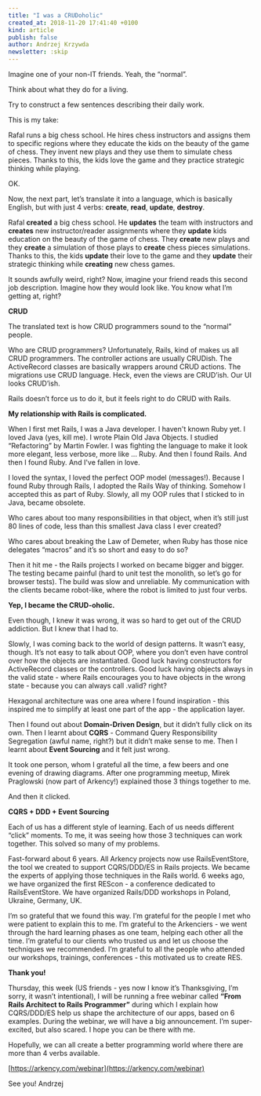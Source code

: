 ```yaml
---
title: "I was a CRUDoholic"
created_at: 2018-11-20 17:41:40 +0100
kind: article
publish: false
author: Andrzej Krzywda
newsletter: :skip
---
```


Imagine one of your non-IT friends. Yeah, the “normal”.

Think about what they do for a living.

Try to construct a few sentences describing their daily work.
 
This is my take:

Rafal runs a big chess school. He hires chess instructors and assigns them to specific regions where they educate the kids on the beauty of the game of chess. They invent new plays and they use them to simulate chess pieces. Thanks to this, the kids love the game and they practice strategic thinking while playing.
 
OK.

Now, the next part, let’s translate it into a language, which is basically English, but with just 4 verbs: **create**, **read**, **update**, **destroy**.

<!-- more -->
 
Rafal **created** a big chess school. He **updates** the team with instructors and **creates** new instructor/reader assignments where they **update** kids education on the beauty of the game of chess. They **create** new plays and they **create** a simulation of those plays to **create** chess pieces simulations. Thanks to this, the kids **update** their love to the game and they **update** their strategic thinking while **creating** new chess games.
 
It sounds awfully weird, right? Now, imagine your friend reads this second job description. Imagine how they would look like.
You know what I’m getting at, right?
 
**CRUD**

The translated text is how CRUD programmers sound to the “normal” people.
 
Who are CRUD programmers? Unfortunately, Rails, kind of makes us all CRUD programmers. The controller actions are usually CRUDish. The ActiveRecord classes are basically wrappers around CRUD actions. The migrations use CRUD language. Heck, even the views are CRUD’ish. Our UI looks CRUD’ish.

Rails doesn’t force us to do it, but it feels right to do CRUD with Rails.

**My relationship with Rails is complicated.**
 
When I first met Rails, I was a Java developer. I haven't known Ruby yet. I loved Java (yes, kill me). I wrote Plain Old Java Objects. I studied “Refactoring” by Martin Fowler. I was fighting the language to make it look more elegant, less verbose, more like ... Ruby.
And then I found Rails. And then I found Ruby. And I've fallen in love.

I loved the syntax, I loved the perfect OOP model (messages!). Because I found Ruby through Rails, I adopted the Rails Way of thinking. Somehow I accepted this as part of Ruby. Slowly, all my OOP rules that I sticked to in Java, became obsolete.
 
Who cares about too many responsibilities in that object, when it’s still just 80 lines of code, less than this smallest Java class I ever created?
 
Who cares about breaking the Law of Demeter, when Ruby has those nice delegates “macros” and it’s so short and easy to do so?
 
Then it hit me - the Rails projects I worked on became bigger and bigger. The testing became painful (hard to unit test the monolith, so let’s go for browser tests). The build was slow and unreliable. My communication with the clients became robot-like, where the robot is limited to just four verbs.
 
**Yep, I became the CRUD-oholic.**
 
Even though, I knew it was wrong, it was so hard to get out of the CRUD addiction.
But I knew that I had to.
 
Slowly, I was coming back to the world of design patterns. It wasn’t easy, though. It’s not easy to talk about OOP, where you don’t even have control over how the objects are instantiated. Good luck having constructors for ActiveRecord classes or the controllers. Good luck having objects always in the valid state - where Rails encourages you to have objects in the wrong state - because you can always call .valid? right?
 
Hexagonal architecture was one area where I found inspiration - this inspired me to simplify at least one part of the app - the application layer.

Then I found out about **Domain-Driven Design**, but it didn’t fully click on its own.
Then I learnt about **CQRS** - Command Query Responsibility Segregation (awful name, right?) but it didn’t make sense to me.
Then I learnt about **Event Sourcing** and it felt just wrong.
 
It took one person, whom I grateful all the time, a few beers and one evening of drawing diagrams. After one programming meetup, Mirek Praglowski (now part of Arkency!) explained those 3 things together to me.
 
And then it clicked.
 
**CQRS + DDD + Event Sourcing**
 
Each of us has a different style of learning. Each of us needs different “click” moments. To me, it was seeing how those 3 techniques can work together. This solved so many of my problems.
 
Fast-forward about 6 years. All Arkency projects now use RailsEventStore, the tool we created to support CQRS/DDD/ES in Rails projects. We became the experts of applying those techniques in the Rails world. 6 weeks ago, we have organized the first REScon - a conference dedicated to RailsEventStore. We have organized Rails/DDD workshops in Poland, Ukraine, Germany, UK.
 
I’m so grateful that we found this way. I’m grateful for the people I met who were patient to explain this to me. I’m grateful to the Arkenciers - we went through the hard learning phases as one team, helping each other all the time. I’m grateful to our clients who trusted us and let us choose the techniques we recommended. I’m grateful to all the people who attended our workshops, trainings, conferences - this motivated us to create RES.
 
**Thank you!**
 
Thursday, this week (US friends - yes now I know it’s Thanksgiving, I’m sorry, it wasn’t intentional), I will be running a free webinar called **“From Rails Architect to Rails Programmer”** during which I explain how CQRS/DDD/ES help us shape the architecture of our apps, based on 6 examples. During the webinar, we will have a big announcement. I’m super-excited, but also scared. I hope you can be there with me.
 
Hopefully, we can all create a better programming world where there are more than 4 verbs available.

[https://arkency.com/webinar](https://arkency.com/webinar)
 
See you!
Andrzej
